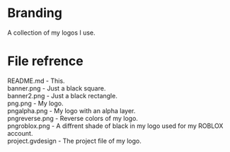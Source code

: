 # Branding
A collection of my logos I use.

# File refrence
README.md - This.<br>
banner.png - Just a black square.<br>
banner2.png - Just a black rectangle.<br>
png.png - My logo.<br>
pngalpha.png - My logo with an alpha layer.<br>
pngreverse.png - Reverse colors of my logo.<br>
pngroblox.png - A diffrent shade of black in my logo used for my ROBLOX account.<br>
project.gvdesign - The project file of my logo.
